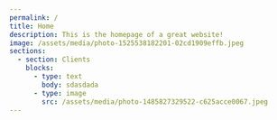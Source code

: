 ```yaml
---
permalink: /
title: Home
description: This is the homepage of a great website!
image: /assets/media/photo-1525538182201-02cd1909effb.jpeg
sections:
  - section: Clients
    blocks:
      - type: text
        body: sdasdada
      - type: image
        src: /assets/media/photo-1485827329522-c625acce0067.jpeg
---
```

